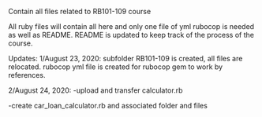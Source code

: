 Contain all files related to RB101-109 course

All ruby files will contain all here and only one file of yml rubocop is needed as well as README. README is updated 
to keep track of the process of the course.

Updates:
1/August 23, 2020: subfolder RB101-109 is created, all files are relocated. rubocop yml file is created for rubocop gem to work
by references.

2/August 24, 2020: 
-upload and transfer calculator.rb

-create car_loan_calculator.rb and associated folder and files



